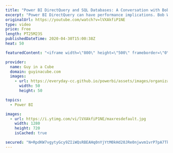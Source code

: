 ```yaml
---
title: "Power BI DirectQuery and SQL Databases: A Conversation with Bob Ward"
excerpt: "Power BI DirectQuery can have performance implications. Bob Ward shares his knowledge to help make SQL Databases perform better!  Automatic tuning: https://docs.microsoft.com/azure/sql-database/sql-database-automatic-tuning  ColumnStore Indexes: https://docs.microsoft.com/azure/sql-database/sql-database-in-memory"
originalUrl: https://youtube.com/watch?v=lVXAkfiP1NE
type: video
price: Free
length: PT25M23S
publishedDateTime: 2020-04-30T15:00:38Z
heat: 50

featuredContent: "<iframe width=\"800\" height=\"500\" frameborder=\"0\" src=\"https://www.youtube.com/embed/lVXAkfiP1NE\" allow=\"accelerometer; autoplay; encrypted-media; gyroscope; picture-in-picture\" allowfullscreen></iframe>"

provider:
  name: Guy in a Cube
  domain: guyinacube.com
  images:
    - url: https://everyday-cc.github.io/powerbi/assets/images/organizations/guyinacube.com-50x50.jpg
      width: 50
      height: 50

topics:
  - Power BI

images:
  - url: https://i.ytimg.com/vi/lVXAkfiP1NE/maxresdefault.jpg
    width: 1280
    height: 720
    isCached: true

secured: "N+RpdKW7vgytyGcy9ZIiWQsRBEAHq0nYjYtM0kHd20JRe0njwvm1vrP7pA7Tksgod1XNRlMj7O6uDRpjdpQfgpGf8D5E4n4YR4lRsyORYw5XKjHVmfeG1YykDp6z4FZ601WCXvbjkkdJzBasQ1Sfp799HtbjDGVIGBwlm2t96s+ZEswiOsChWU6jUnHJO6s7Ct0uiZnqtPq0QdJdnR1e+oh/7cYS3u2uiYJ39jd9khAQqGilZtLrOl/u9VyI7KVPFxW7tBNj+sRpE5h1iqdojTxMAg2l440h0qir8fSDZc7NxjPhzUK1CdLqr952Wra9D/ADgpJ5ZeXwbMhXUKbnvvzXr85YJeRBWzwYxRlI/t+XEaTckaMqeZnQLM9vKfQTlsB3Qb7rqu+4VBo7qBCXatitsfrQZvtNUwNmVfTTxpQ=;3He6+OxyYAuDz46YFBh6tA=="
---
```


